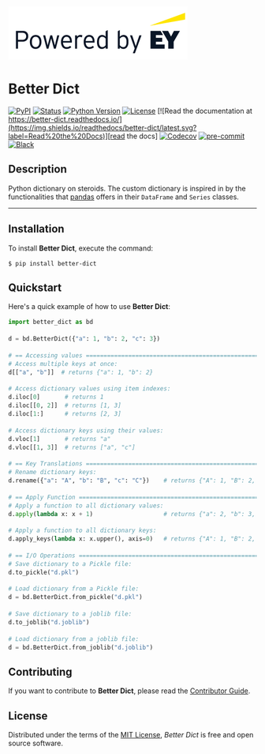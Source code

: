 ![](docs/_static/EY_logo_5.gif)

# Better Dict

[![PyPI](https://img.shields.io/pypi/v/better-dict.svg)][pypi_]
[![Status](https://img.shields.io/pypi/status/better-dict.svg)][status]
[![Python Version](https://img.shields.io/pypi/pyversions/better-dict)][python version]
[![License](https://img.shields.io/pypi/l/better-dict)][license]
[![Read the documentation at https://better-dict.readthedocs.io/](https://img.shields.io/readthedocs/better-dict/latest.svg?label=Read%20the%20Docs)][read the docs]
[![Codecov](https://codecov.io/gh/ingwersen-erik/better-dict/branch/main/graph/badge.svg)][codecov]
[![pre-commit](https://img.shields.io/badge/pre--commit-enabled-brightgreen?logo=pre-commit\&logoColor=white)][pre-commit]
[![Black](https://img.shields.io/badge/code%20style-black-000000.svg)][black]

[pypi_]: https://pypi.org/project/better-dict/

[status]: https://pypi.org/project/better-dict/

[python version]: https://pypi.org/project/better-dict

[read the docs]: https://better-dict.readthedocs.io/

[tests]: https://github.com/ingwersen-erik/better-dict/actions?workflow=Tests

[codecov]: https://app.codecov.io/gh/ingwersen-erik/better-dict

[pre-commit]: https://github.com/pre-commit/pre-commit

[black]: https://github.com/psf/black

## Description

Python dictionary on steroids. The custom dictionary is inspired in
by the functionalities that [pandas](https://pandas.pydata.org/) offers in
their `DataFrame` and `Series` classes.

***

## Installation

To install **Better Dict**, execute the command:

```console
$ pip install better-dict
```

## Quickstart

Here's a quick example of how to use **Better Dict**:

```python
import better_dict as bd

d = bd.BetterDict({"a": 1, "b": 2, "c": 3})

# == Accessing values ==========================================================
# Access multiple keys at once:
d[["a", "b"]]  # returns {"a": 1, "b": 2}

# Access dictionary values using item indexes:
d.iloc[0]       # returns 1
d.iloc[[0, 2]]  # returns [1, 3]
d.iloc[1:]      # returns [2, 3]

# Access dictionary keys using their values:
d.vloc[1]       # returns "a"
d.vloc[[1, 3]]  # returns ["a", "c"]

# == Key Translations ==========================================================
# Rename dictionary keys:
d.rename({"a": "A", "b": "B", "c": "C"})    # returns {"A": 1, "B": 2, "C": 3}

# == Apply Function ============================================================
# Apply a function to all dictionary values:
d.apply(lambda x: x + 1)                    # returns {"a": 2, "b": 3, "c": 4}

# Apply a function to all dictionary keys:
d.apply_keys(lambda x: x.upper(), axis=0)   # returns {"A": 1, "B": 2, "C": 3}

# == I/O Operations ============================================================
# Save dictionary to a Pickle file:
d.to_pickle("d.pkl")

# Load dictionary from a Pickle file:
d = bd.BetterDict.from_pickle("d.pkl")

# Save dictionary to a joblib file:
d.to_joblib("d.joblib")

# Load dictionary from a joblib file:
d = bd.BetterDict.from_joblib("d.joblib")
```

## Contributing

If you want to contribute to **Better Dict**,
please read the [Contributor Guide](./CONTRIBUTING.md).

## License

Distributed under the terms of the [MIT License](./LICENSE),
*Better Dict* is free and open source software.

<!-- github-only -->

[license]: https://github.com/ingwersen-erik/better-dict/blob/main/LICENSE

[contributor guide]: https://github.com/ingwersen-erik/better-dict/blob/main/CONTRIBUTING.md

[command-line reference]: https://better-dict.readthedocs.io/en/latest/usage.html
